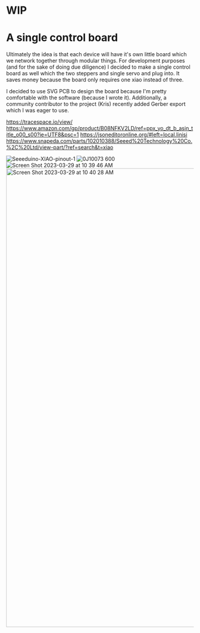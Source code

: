 # WIP

# A single control board

Ultimately the idea is that each device will have it's own little board which we network together through modular things. 
For development purposes (and for the sake of doing due diligence) I decided to make a single control board as well which the two steppers and single servo and plug into.
It saves money because the board only requires one xiao instead of three.

I decided to use SVG PCB to design the board because I'm pretty comfortable with the software (because I wrote it).
Additionally, a community contributor to the project (Kris) recently added Gerber export which I was eager to use.

https://tracespace.io/view/
https://www.amazon.com/gp/product/B08NFKV2LD/ref=ppx_yo_dt_b_asin_title_o00_s00?ie=UTF8&psc=1
https://jsoneditoronline.org/#left=local.linisi
https://www.snapeda.com/parts/102010388/Seeed%20Technology%20Co.%2C%20Ltd/view-part/?ref=search&t=xiao


![Seeeduino-XIAO-pinout-1](https://user-images.githubusercontent.com/27078897/228574704-c915e09c-e003-4cff-96e2-54516c05eefa.jpg)
![0J10073 600](https://user-images.githubusercontent.com/27078897/228574724-5ba97131-4382-4651-a72e-8aebf1cabaaa.jpg)
![Screen Shot 2023-03-29 at 10 39 46 AM](https://user-images.githubusercontent.com/27078897/228574762-d211bedb-085e-42d4-ab3a-5761f78e579d.png)
<img width="1228" alt="Screen Shot 2023-03-29 at 10 40 28 AM" src="https://user-images.githubusercontent.com/27078897/228574940-f192d2ad-80f3-4d30-a1b3-9cd271ae8c55.png">

